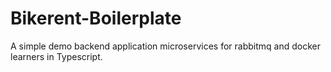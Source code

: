 # Bikerent-Boilerplate
A simple demo backend application microservices for rabbitmq and docker learners in Typescript. 
